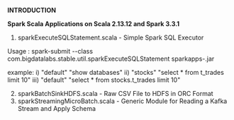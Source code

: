 **INTRODUCTION**

**Spark Scala Applications on Scala 2.13.12 and Spark 3.3.1**

1. sparkExecuteSQLStatement.scala - Simple Spark SQL Executor

Usage : spark-submit --class com.bigdatalabs.stable.util.sparkExecuteSQLStatement sparkapps-.jar <dbName> <Prepared SQL>

example: <dbName> <Prepared SQL>
i) "default" "show databases"
ii) "stocks" "select * from t_trades limit 10"
iii) "default" "select * from stocks.t_trades limit 10"


2. sparkBatchSinkHDFS.scala - Raw CSV File to HDFS in ORC Format
3. sparkStreamingMicroBatch.scala - Generic Module for Reading a Kafka Stream and Apply Schema
